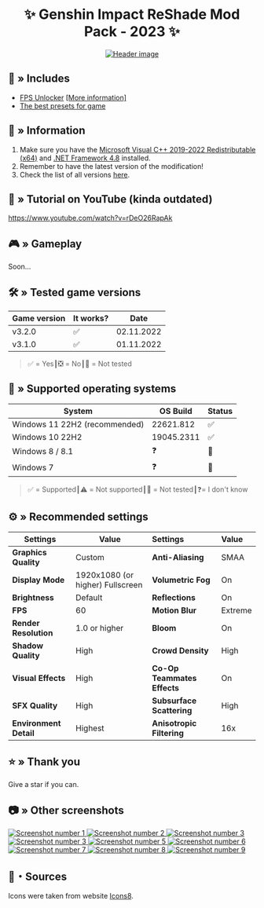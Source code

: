 <div align="center"><h1>✨ Genshin Impact ReShade Mod Pack - 2023 ✨</h1><a href="https://raw.githubusercontent.com/sefinek24/Genshin-Impact-ReShade/dev/Screenshots/new/header.png" title="See preview [header.png]"><img src="Screenshots/new/header.png" alt="Header image"></a></div>

## 📂 » Includes
- [FPS Unlocker](https://github.com/sefinek24/genshin-fps-unlock) [[More information]](https://github.com/sefinek24/genshin-fps-unlock#usage)
- [The best presets for game](Data/-%20Presets)

## 📝️ » Information
1. Make sure you have the [Microsoft Visual C++ 2019-2022 Redistributable (x64)](https://aka.ms/vs/17/release/vc_redist.x64.exe) and [.NET Framework 4.8](https://dotnet.microsoft.com/en-us/download/dotnet-framework/net48) installed. 
2. Remember to have the latest version of the modification!
3. Check the list of all versions [here](VERSIONS.md).

## 🎥 » Tutorial on YouTube (kinda outdated)
https://www.youtube.com/watch?v=rDeO26RapAk

## 🎮 » Gameplay
Soon...

## 🛠️ » Tested game versions
| Game version | It works? | Date       |
|--------------|-----------|------------|
| v3.2.0       | ✅         | 02.11.2022 |
| v3.1.0       | ✅         | 01.11.2022 |
> ✅ = Yes┃❎ = No┃🤔 = Not tested

## 🔧 » Supported operating systems
| System                        | OS Build   | Status |
|-------------------------------|------------|:-------|
| Windows 11 22H2 (recommended) | 22621.812  | ✅      |
| Windows 10 22H2               | 19045.2311 | ✅      | 
| Windows 8 / 8.1               | ❓          | 🤔     | 
| Windows 7                     | ❓          | 🤔     | 
> ✅ = Supported┃⚠️ = Not supported┃🤔 = Not tested┃❓= I don't know

## ⚙ » Recommended settings
| Settings               | Value                            | Settings                    | Value   |
|------------------------|----------------------------------|:----------------------------|:--------|
| **Graphics Quality**   | Custom                           | **Anti-Aliasing**           | SMAA    |
| **Display Mode**       | 1920x1080 (or higher) Fullscreen | **Volumetric Fog**          | On      | 
| **Brightness**         | Default                          | **Reflections**             | On      | 
| **FPS**                | 60                               | **Motion Blur**             | Extreme | 
| **Render Resolution**  | 1.0 or higher                    | **Bloom**                   | On      | 
| **Shadow Quality**     | High                             | **Crowd Density**           | High    | 
| **Visual Effects**     | High                             | **Co-Op Teammates Effects** | On      | 
| **SFX Quality**        | High                             | **Subsurface Scattering**   | High    | 
| **Environment Detail** | Highest                          | **Anisotropic Filtering**   | 16x     | 

## ⭐ » Thank you
Give a star if you can.

## 📷 » Other screenshots
<a href="https://raw.githubusercontent.com/sefinek24/Genshin-Impact-ReShade/dev/Screenshots/new/1.png" title="See preview [1.png]">
    <img src="Screenshots/new/1.png" alt="Screenshot number 1">
</a>
<a href="https://raw.githubusercontent.com/sefinek24/Genshin-Impact-ReShade/dev/Screenshots/new/2.png" title="See preview [2.png]">
    <img src="Screenshots/new/2.png" alt="Screenshot number 2">
</a>
<a href="https://raw.githubusercontent.com/sefinek24/Genshin-Impact-ReShade/dev/Screenshots/new/3.png" title="See preview [3.png]">
    <img src="Screenshots/new/4.png" alt="Screenshot number 3">
</a>
<a href="https://raw.githubusercontent.com/sefinek24/Genshin-Impact-ReShade/dev/Screenshots/new/4.png" title="See preview [4.png]">
    <img src="Screenshots/new/3.png" alt="Screenshot number 3">
</a>
<a href="https://raw.githubusercontent.com/sefinek24/Genshin-Impact-ReShade/dev/Screenshots/new/5.png" title="See preview [5.png]">
    <img src="Screenshots/new/5.png" alt="Screenshot number 5">
</a>
<a href="https://raw.githubusercontent.com/sefinek24/Genshin-Impact-ReShade/dev/Screenshots/new/6.png" title="See preview [6.png]">
    <img src="Screenshots/new/6.png" alt="Screenshot number 6">
</a>
<a href="https://raw.githubusercontent.com/sefinek24/Genshin-Impact-ReShade/dev/Screenshots/new/7.png" title="See preview [7.png]">
    <img src="Screenshots/new/7.png" alt="Screenshot number 7">
</a>
<a href="https://raw.githubusercontent.com/sefinek24/Genshin-Impact-ReShade/dev/Screenshots/new/8.png" title="See preview [8.png]">
    <img src="Screenshots/new/8.png" alt="Screenshot number 8">
</a>
<a href="https://raw.githubusercontent.com/sefinek24/Genshin-Impact-ReShade/dev/Screenshots/new/9.png" title="See preview [9.png]">
    <img src="Screenshots/new/9.png" alt="Screenshot number 9">
</a>

## 🧶・Sources
Icons were taken from website <a href="https://icons8.com" target="_blank">Icons8</a>.